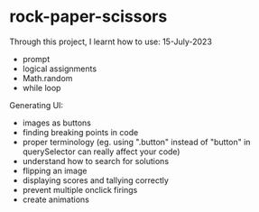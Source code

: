 # rock-paper-scissors

Through this project, I learnt how to use:
15-July-2023

- prompt
- logical assignments
- Math.random
- while loop

Generating UI:

- images as buttons
- finding breaking points in code
- proper terminology (eg. using ".button" instead of "button" in querySelector can really affect your code)
- understand how to search for solutions
- flipping an image
- displaying scores and tallying correctly
- prevent multiple onclick firings
- create animations
